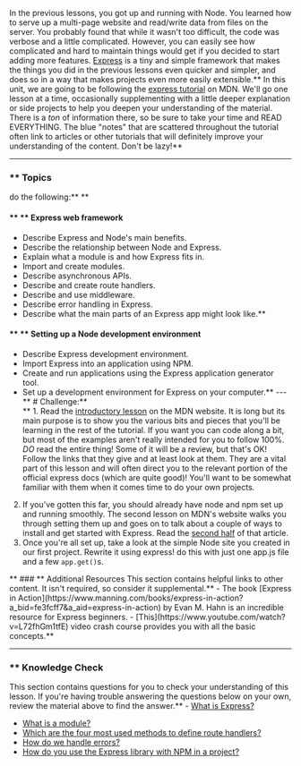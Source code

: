 In the previous lessons, you got up and running with Node. You learned how to serve up a multi-page website and read/write data from files on the server. You probably found that while it wasn't too difficult, the code was verbose and a little complicated.  However, you can easily see how complicated and hard to maintain things would get if you decided to start adding more features. [Express](https://expressjs.com/) is a tiny and simple framework that makes the things you did in the previous lessons even quicker and simpler, and does so in a way that makes projects even more easily extensible.** In this unit, we are going to be following the [express tutorial](https://developer.mozilla.org/en-US/docs/Learn/Server-side/Express_Nodejs) on MDN.  We'll go one lesson at a time, occasionally supplementing with a little deeper explanation or side projects to help you deepen your understanding of the material. There is a *ton* of information there, so be sure to take your time and READ EVERYTHING. The blue "notes" that are scattered throughout the tutorial often link to articles or other tutorials that will definitely improve your understanding of the content. Don't be lazy!** 

---


### ** Topics
  do the following:** ** 
#### ** ** Express web framework
- Describe Express and Node's main benefits.
- Describe the relationship between Node and Express.
- Explain what a module is and how Express fits in.
- Import and create modules.
- Describe asynchronous APIs.
- Describe and create route handlers.
- Describe and use middleware.
- Describe error handling in Express.
- Describe what the main parts of an Express app might look like.** 
#### ** ** Setting up a Node development environment
- Describe Express development environment.
- Import Express into an application using NPM.
- Create and run applications using the Express application generator tool.
- Set up a development environment for Express on your computer.** ---** # Challenge:** <div class="lesson-content__panel" markdown="1">** 1. Read the [introductory lesson](https://developer.mozilla.org/en-US/docs/Learn/Server-side/Express_Nodejs/Introduction) on the MDN website.  It is long but its main purpose is to show you the various bits and pieces that you'll be learning in the rest of the tutorial.  If you want you can code along a bit, but most of the examples aren't really intended for you to follow 100%.
*DO* read the entire thing!  Some of it will be a review, but that's OK! Follow the links that they give and at least look at them.  They are a vital part of this lesson and will often direct you to the relevant portion of the official express docs (which are quite good)! You'll want to be somewhat familiar with them when it comes time to do your own projects.
2. If you've gotten this far, you should already have node and npm set up and running smoothly. The second lesson on MDN's website walks you through setting them up and goes on to talk about a couple of ways to install and get started with Express. Read the [second half](https://developer.mozilla.org/en-US/docs/Learn/Server-side/Express_Nodejs/development_environment#using_npm) of that article.
3. Once you're all set up, take a look at the simple Node site you created in our first project. Rewrite it using express!  do this with just one app.js file and a few `app.get()`s. 
</div>** 
### ** Additional Resources
This section contains helpful links to other content. It isn't required, so consider it supplemental.** - The book [Express in Action](https://www.manning.com/books/express-in-action?a_bid=fe3fcff7&a_aid=express-in-action) by Evan M. Hahn is an incredible resource for Express beginners.
- [This](https://www.youtube.com/watch?v=L72fhGm1tfE) video crash course provides you with all the basic concepts.** 

---


### ** Knowledge Check
This section contains questions for you to check your understanding of this lesson. If you're having trouble answering the questions below on your own, review the material above to find the answer.** - <a class='knowledge-check-link' href="https://developer.mozilla.org/en-US/docs/Learn/Server-side/Express_Nodejs/Introduction#introducing_express" title="Permalink to Introducing Node"> What is Express?</a>
- <a class='knowledge-check-link' href="https://developer.mozilla.org/en-US/docs/Learn/Server-side/Express_Nodejs/Introduction#importing_and_creating_modules" title="Permalink to Importing and creating modules"> What is a module?</a>
- <a class='knowledge-check-link' href="https://developer.mozilla.org/en-US/docs/Learn/Server-side/Express_Nodejs/Introduction/#creating_route_handlers" title="Permalink to Creating route handlers"> Which are the four most used methods to define route handlers?</a>
- <a class='knowledge-check-link' href="https://developer.mozilla.org/en-US/docs/Learn/Server-side/Express_Nodejs/Introduction/#handling_errors" title="Permalink to Handling errors"> How do we handle errors?</a>
- <a class='knowledge-check-link' href="https://developer.mozilla.org/en-US/docs/Learn/Server-side/Express_Nodejs/development_environment#adding_dependencies" title="Permalink to Adding dependencies"> How do you use the Express library with NPM in a project?</a>
